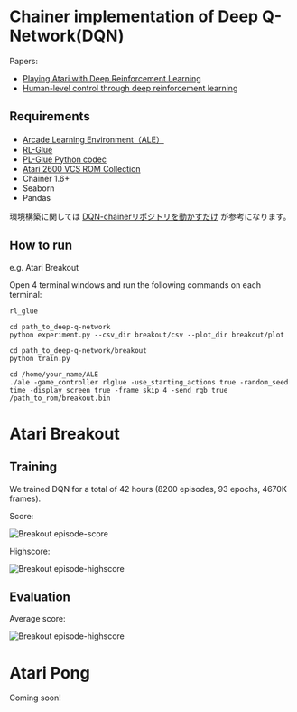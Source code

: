 # Chainer implementation of Deep Q-Network(DQN) 

Papers:
- [Playing Atari with Deep Reinforcement Learning](http://arxiv.org/abs/1312.5602)
- [Human-level control through deep reinforcement learning](http://www.nature.com/nature/journal/v518/n7540/full/nature14236.html)

## Requirements

- [Arcade Learning Environment（ALE）](http://www.arcadelearningenvironment.org/)
- [RL-Glue](https://code.google.com/archive/p/rl-glue-ext/wikis/RLGlueCore.wiki)
- [PL-Glue Python codec](https://sites.google.com/a/rl-community.org/rl-glue/Home/Extensions/python-codec)
- [Atari 2600 VCS ROM Collection](http://www.arcadelearningenvironment.org/)
- Chainer 1.6+
- Seaborn
- Pandas

環境構築に関しては [DQN-chainerリポジトリを動かすだけ](http://vaaaaaanquish.hatenablog.com/entry/2015/12/11/215417) が参考になります。

## How to run

e.g. Atari Breakout

Open 4 terminal windows and run the following commands on each terminal: 

```
rl_glue
```

```
cd path_to_deep-q-network
python experiment.py --csv_dir breakout/csv --plot_dir breakout/plot
```

```
cd path_to_deep-q-network/breakout
python train.py
```

```
cd /home/your_name/ALE
./ale -game_controller rlglue -use_starting_actions true -random_seed time -display_screen true -frame_skip 4 -send_rgb true /path_to_rom/breakout.bin
```

# Atari Breakout

## Training

We trained DQN for a total of 42 hours (8200 episodes, 93 epochs, 4670K frames).

Score:

![Breakout episode-score](https://raw.githubusercontent.com/musyoku/musyoku.github.io/master/images/post/2016-03-06/breakout_episode_reward.png)

Highscore:

![Breakout episode-highscore](https://raw.githubusercontent.com/musyoku/musyoku.github.io/master/images/post/2016-03-06/breakout_training_episode_highscore.png)

## Evaluation

Average score:

![Breakout episode-highscore](https://raw.githubusercontent.com/musyoku/musyoku.github.io/master/images/post/2016-03-06/breakout_evaluation_episode_average_reward.png)

# Atari Pong

Coming soon!